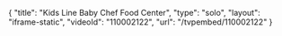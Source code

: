 {
    "title": "Kids Line Baby Chef Food Center",
    "type": "solo",
    "layout": "iframe-static",
    "videoId": "110002122",
    "url": "\/tvpembed\/110002122"
}